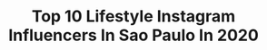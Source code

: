 ---
title: Top 10 Lifestyle Instagram Influencers In Sao Paulo In 2020
description: >-
  Find top lifestyle Instagram influencers in Sao Paulo in 2020. Most popular hashtags: #lifestyle #quarentena #ficaemcasa #video.
platform: Instagram
profiles:
  - username: "raymachadoo_"
    fullname: >-
      Raíssa Machado🧚🏻‍♀️
    location: "Brazil"
    followers: 50670
    engagement: 2460
    commentsToLikes: 0.044196
    id: ckapa5na8ut6r0i7816943yn5
    verified: false
    hashtags: "#hairwavy, #cabelocurtos, #lifestyler, #cabelos"
  - username: "joy.abreu"
    fullname: >-
      Joyce Abreu 🇾🇪
    location: "Brazil"
    followers: 143138
    engagement: 503
    commentsToLikes: 0.017729
    id: ck0tsj6jp006r0i191ir7wz21
    verified: false
    hashtags: "#saopaulofutebolclube, #quarentenasempirar, #tiktokbrasil, #videosengracados"
  - username: "giselerampazzo"
    fullname: >-
      Gisele Rampazzo
    location: "Brazil"
    followers: 16752
    engagement: 263
    commentsToLikes: 0.040182
    id: ck5c7cmzn7a2i0i11ohc70izb
    verified: false
    hashtags: "#sheepycloth, #direito, #homeofficeideas, #interiors"
  - username: "cay.iroldi"
    fullname: >-
      𝕮𝖆𝖞𝖖𝖚𝖊 𝕴𝖗𝖔𝖑𝖉𝖎 ⛓
    location: "Brazil"
    followers: 5256
    engagement: 999
    commentsToLikes: 0.054466
    id: ck5q6qblcyg6b0i11emyl04c1
    verified: false
    hashtags: "#adidasbrasil, #dragqueen, #carmen, #sexy"
  - username: "carolcolin"
    fullname: >-
      CAROL COLIN
    location: "Brazil"
    followers: 13131
    engagement: 281
    commentsToLikes: 0.062707
    id: ck15rguiq7v8l0i19m8ubr2qx
    verified: false
    hashtags: "#dieta, #alimentacao, #usemascara, #lifestyle"
  - username: "eiheld"
    fullname: >-
      Helder Rosa
    location: "Brazil"
    followers: 10319
    engagement: 1720
    commentsToLikes: 0.110149
    id: ckapbouba0qqh0i784l0h57wu
    verified: false
    hashtags: "#floresgram, #amor, #carro, #gaysp"
  - username: "brunaeroles_"
    fullname: >-
      Bruna Eroles
    location: "Brazil"
    followers: 36231
    engagement: 868
    commentsToLikes: 0.047430
    id: ck6ucltiagczy0j71l7q79bos
    verified: false
    hashtags: "#ootdfashion, #fiqueemcasa, #lookcolorido, #challenge"
  - username: "leonardozenolli"
    fullname: >-
      leo zenolli
    location: "Brazil"
    followers: 97445
    engagement: 164
    commentsToLikes: 0.111715
    id: ck8t5zzigbs6j0j782rm7mqdd
    verified: false
    hashtags: ""
  - username: "rafinhafontes"
    fullname: >-
      Rafael Fontes
    location: "Brazil"
    followers: 21024
    engagement: 423
    commentsToLikes: 0.099259
    id: ck6tlhce461200j71to0255zb
    verified: false
    hashtags: "#jhonjhonrocksjeri, #carnario2020"
  - username: "vancarvalho"
    fullname: >-
      Vanessa Carvalho 💎🦋
    location: "Brazil"
    followers: 26998
    engagement: 218
    commentsToLikes: 0.086977
    id: ck9wfi0c1owfh0j78bypogzsd
    verified: false
    hashtags: "#amor, #parceria, #quarentine, #diadasmaes"
---